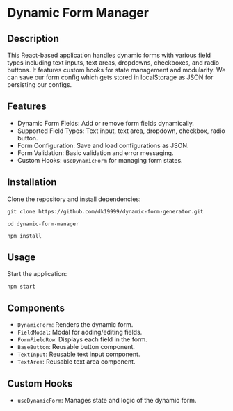 Dynamic Form Manager
====================

Description
-----------

This React-based application handles dynamic forms with various field types including text inputs, text areas, dropdowns, checkboxes, and radio buttons. It features custom hooks for state management and modularity. We can save our form config which gets stored in localStorage as JSON for persisting our configs.

Features
--------

-   Dynamic Form Fields: Add or remove form fields dynamically.
-   Supported Field Types: Text input, text area, dropdown, checkbox, radio button.
-   Form Configuration: Save and load configurations as JSON.
-   Form Validation: Basic validation and error messaging.
-   Custom Hooks: `useDynamicForm` for managing form states.

Installation
------------

Clone the repository and install dependencies:


`git clone https://github.com/dk19999/dynamic-form-generator.git`

`cd dynamic-form-manager`

`npm install`


Usage
-----

Start the application:

`npm start`

Components
----------

-   `DynamicForm`: Renders the dynamic form.
-   `FieldModal`: Modal for adding/editing fields.
-   `FormFieldRow`: Displays each field in the form.
-   `BaseButton`: Reusable button component.
-   `TextInput`: Reusable text input component.
-   `TextArea`: Reusable text area component.

Custom Hooks
------------

-   `useDynamicForm`: Manages state and logic of the dynamic form.
